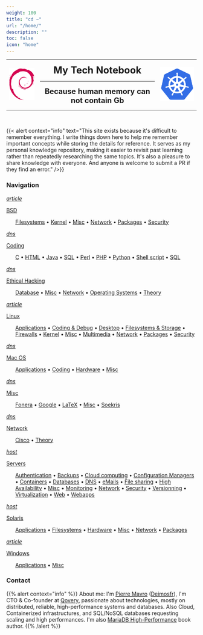 ```yaml
---
weight: 100
title: "cd ~"
url: "/home/"
description: ""
toc: false
icon: "home"
---
```


<table cellspacing="0" cellpadding="5" align="center" border="0" style="border-collapse: collapse;">
<tbody><tr>
<td style="border: none;"><img alt="debian-logo.png" src="/images/debian.png">
</td>
<td style="border: none;">
<div align="center">
<h2 style="font-size: 1.8em; margin: 10px 0;">My Tech Notebook</h2>
<hr />
<h2 style="font-size: 1.4em; margin: 10px 0;">Because human memory can not contain Gb</h2>
</div>
</td>
<td style="border: none;"><img alt="bsd-logo.png" src="/images/kubernetes_logo.png">
</td></tr></tbody></table><br />

{{< alert context="info" text="This site exists because it's difficult to remember everything. I write things down here to help me remember important concepts while storing the details for reference. It serves as my personal knowledge repository, making it easier to revisit past learning rather than repeatedly researching the same topics. It's also a pleasure to share knowledge with everyone. And anyone is welcome to submit a PR if they find an error." />}}

### Navigation

<!--# start navigation here -->

<div class="row flex-xl-wrap pb-4">

<div id="list-item" class="col-md-6 col-12 py-2">
  <a class="text-decoration-none text-reset" href="/docs/bsd/">
  <div class="card h-100 features feature-full-bg rounded p-4 position-relative overflow-hidden border-1">
      <span class="h1 icon-color">
        <i class="material-icons align-middle">article</i>
      </span>
      <div class="card-body p-0 content">
        <p class="fs-5 fw-semibold card-title mb-1">BSD</p>
        <p class="para card-text mb-0">
        <ul>
          <a href="/docs/bsd/filesystems/">Filesystems</a> • <a href="/docs/bsd/kernel/">Kernel</a> • <a href="/docs/bsd/misc/">Misc</a> • <a href="/docs/bsd/network/">Network</a> • <a href="/docs/bsd/packages/">Packages</a> • <a href="/docs/bsd/security/">Security</a>
        </ul>
        </p>
      </div>
    </div>
  </a>
</div>

<div id="list-item" class="col-md-6 col-12 py-2">
  <a class="text-decoration-none text-reset" href="/docs/coding/">
  <div class="card h-100 features feature-full-bg rounded p-4 position-relative overflow-hidden border-1">
      <span class="h1 icon-color">
        <i class="material-icons align-middle">dns</i>
      </span>
      <div class="card-body p-0 content">
        <p class="fs-5 fw-semibold card-title mb-1">Coding</p>
        <p class="para card-text mb-0">
        <ul>
          <a href="/docs/coding/c/">C</a> • <a href="/docs/coding/html/">HTML</a> • <a href="/docs/coding/java/">Java</a> • <a href="/docs/coding/misc/">SQL</a> • <a href="/docs/coding/perl/">Perl</a> • <a href="/docs/coding/php/">PHP</a> • <a href="/docs/coding/python/">Python</a> • <a href="/docs/coding/shellscript/">Shell script</a> • <a href="/docs/coding/sql/">SQL</a>
        </ul>
        </p>
      </div>
    </div>
  </a>
</div>

<div id="list-item" class="col-md-6 col-12 py-2">
  <a class="text-decoration-none text-reset" href="/docs/ethicalhacking/">
  <div class="card h-100 features feature-full-bg rounded p-4 position-relative overflow-hidden border-1">
      <span class="h1 icon-color">
        <i class="material-icons align-middle">dns</i>
      </span>
      <div class="card-body p-0 content">
        <p class="fs-5 fw-semibold card-title mb-1">Ethical Hacking</p>
        <p class="para card-text mb-0">
        <ul>
          <a href="/docs/ethicalhacking/database/">Database</a> • <a href="/docs/ethicalhacking/misc/">Misc</a> • <a href="/docs/ethicalhacking/network/">Network</a> • <a href="/docs/ethicalhacking/operatingsystems/">Operating Systems</a> • <a href="/docs/ethicalhacking/theory/">Theory</a>
        </ul>
        </p>
      </div>
    </div>
  </a>
</div>

<div id="list-item" class="col-md-6 col-12 py-2">
  <a class="text-decoration-none text-reset" href="/docs/linux/">
  <div class="card h-100 features feature-full-bg rounded p-4 position-relative overflow-hidden border-1">
      <span class="h1 icon-color">
        <i class="material-icons align-middle">article</i>
      </span>
      <div class="card-body p-0 content">
        <p class="fs-5 fw-semibold card-title mb-1">Linux</p>
        <p class="para card-text mb-0">
        <ul>
          <a href="/docs/linux/applications/">Applications</a> • <a href="/docs/linux/codinganddebug/">Coding & Debug</a> • <a href="/docs/linux/desktop/">Desktop</a> • <a href="/docs/linux/filesystemsandstorage/">Filesystems & Storage</a> • <a href="/docs/linux/firewalls/">Firewalls</a> • <a href="/docs/linux/kernel/">Kernel</a> • <a href="/docs/linux/misc/">Misc</a> • <a href="/docs/linux/multimedia/">Multimedia</a> • <a href="/docs/linux/network/">Network</a> • <a href="/docs/linux/packages/">Packages</a> • <a href="/docs/linux/security/">Security</a>
        </ul>
        </p>
      </div>
    </div>
  </a>
</div>

<div id="list-item" class="col-md-6 col-12 py-2">
  <a class="text-decoration-none text-reset" href="/docs/macos/">
  <div class="card h-100 features feature-full-bg rounded p-4 position-relative overflow-hidden border-1">
      <span class="h1 icon-color">
        <i class="material-icons align-middle">dns</i>
      </span>
      <div class="card-body p-0 content">
        <p class="fs-5 fw-semibold card-title mb-1">Mac OS</p>
        <p class="para card-text mb-0">
        <ul>
          <a href="/docs/macos/applications/">Applications</a> • <a href="/docs/macos/coding/">Coding</a> • <a href="/docs/macos/hardware/">Hardware</a> • <a href="/docs/macos/misc/">Misc</a>
        </ul>
        </p>
      </div>
    </div>
  </a>
</div>

<div id="list-item" class="col-md-6 col-12 py-2">
  <a class="text-decoration-none text-reset" href="/docs/misc/">
  <div class="card h-100 features feature-full-bg rounded p-4 position-relative overflow-hidden border-1">
      <span class="h1 icon-color">
        <i class="material-icons align-middle">dns</i>
      </span>
      <div class="card-body p-0 content">
        <p class="fs-5 fw-semibold card-title mb-1">Misc</p>
        <p class="para card-text mb-0">
        <ul>
          <a href="/docs/misc/fonera/">Fonera</a> • <a href="/docs/misc/google/">Google</a> • <a href="/docs/misc/latex/">LaTeX</a> • <a href="/docs/misc/misc/">Misc</a> • <a href="/docs/misc/soekris/">Soekris</a>
        </ul>
        </p>
      </div>
    </div>
  </a>
</div>

<div id="list-item" class="col-md-6 col-12 py-2">
  <a class="text-decoration-none text-reset" href="/docs/network/">
  <div class="card h-100 features feature-full-bg rounded p-4 position-relative overflow-hidden border-1">
      <span class="h1 icon-color">
        <i class="material-icons align-middle">dns</i>
      </span>
      <div class="card-body p-0 content">
        <p class="fs-5 fw-semibold card-title mb-1">Network</p>
        <p class="para card-text mb-0">
        <ul>
          <a href="/docs/network/cisco/">Cisco</a> • <a href="/docs/network/theory/">Theory</a>
        </ul>
        </p>
      </div>
    </div>
  </a>
</div>

<div id="list-item" class="col-md-6 col-12 py-2">
  <a class="text-decoration-none text-reset" href="/docs/servers/">
  <div class="card h-100 features feature-full-bg rounded p-4 position-relative overflow-hidden border-1">
      <span class="h1 icon-color">
        <i class="material-icons align-middle">host</i>
      </span>
      <div class="card-body p-0 content">
        <p class="fs-5 fw-semibold card-title mb-1">Servers</p>
        <p class="para card-text mb-0">
        <ul>
          <a href="/docs/servers/authentication/">Authentication</a> • <a href="/docs/servers/backups/">Backups</a> • <a href="/docs/servers/cloudcomputing/">Cloud computing</a> • <a href="/docs/servers/configurationmanagers/">Configuration Managers</a> • <a href="/docs/servers/containers/">Containers</a> • <a href="/docs/servers/databases/">Databases</a> • <a href="/docs/servers/dns/">DNS</a> • <a href="/docs/servers/emails/">eMails</a> • <a href="/docs/servers/filesharing/">File sharing</a> • <a href="/docs/servers/highavailability/">High Availability</a> • <a href="/docs/servers/misc/">Misc</a> • <a href="/docs/servers/monitoring/">Monitoring</a> • <a href="/docs/servers/network/">Network</a> • <a href="/docs/servers/security/">Security</a> • <a href="/docs/servers/versionning/">Versionning</a> • <a href="/docs/servers/virtualization/">Virtualization</a> • <a href="/docs/servers/web/">Web</a> • <a href="/docs/servers/webapps/">Webapps</a>
        </ul>
        </p>
      </div>
    </div>
  </a>
</div>

<div id="list-item" class="col-md-6 col-12 py-2">
  <a class="text-decoration-none text-reset" href="/docs/solaris/">
  <div class="card h-100 features feature-full-bg rounded p-4 position-relative overflow-hidden border-1">
      <span class="h1 icon-color">
        <i class="material-icons align-middle">host</i>
      </span>
      <div class="card-body p-0 content">
        <p class="fs-5 fw-semibold card-title mb-1">Solaris</p>
        <p class="para card-text mb-0">
        <ul>
          <a href="/docs/solaris/applications/">Applications</a> • <a href="/docs/solaris/filesystems/">Filesystems</a> • <a href="/docs/solaris/hardware/">Hardware</a> • <a href="/docs/solaris/misc/">Misc</a> • <a href="/docs/solaris/network/">Network</a> • <a href="/docs/solaris/packages/">Packages</a>
        </ul>
        </p>
      </div>
    </div>
  </a>
</div>

<div id="list-item" class="col-md-6 col-12 py-2">
  <a class="text-decoration-none text-reset" href="/docs/windows/">
  <div class="card h-100 features feature-full-bg rounded p-4 position-relative overflow-hidden border-1">
      <span class="h1 icon-color">
        <i class="material-icons align-middle">article</i>
      </span>
      <div class="card-body p-0 content">
        <p class="fs-5 fw-semibold card-title mb-1">Windows</p>
        <p class="para card-text mb-0">
        <ul>
          <a href="/docs/windows/applications/">Applications</a> • <a href="/docs/windows/misc/">Misc</a>
        </ul>
        </p>
      </div>
    </div>
  </a>
</div>

</div>

<!--# stop navigation here -->

### Contact

{{% alert context="info" %}}
About me: I'm [Pierre Mavro](https://www.linkedin.com/in/pmavro/) ([Deimosfr](https://www.deimos.fr)), I'm CTO & Co-founder at [Qovery](https://www.qovery.com), passionate about technologies, mostly on distributed, reliable, high-performance systems and databases. Also Cloud, Containerized infrastructures, and SQL/NoSQL databases requesting scaling and high performances. I'm also [MariaDB High-Performance](https://www.packtpub.com/en-us/product/mariadb-high-performance-9781783981601) book author.
{{% /alert %}}
